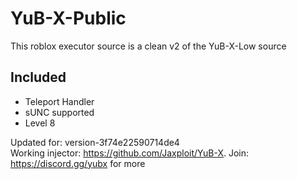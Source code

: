 # YuB-X-Public
This roblox executor source is a clean v2 of the YuB-X-Low source  
## Included
- Teleport Handler  
- sUNC supported  
- Level 8

Updated for: version-3f74e22590714de4  
Working injector: https://github.com/Jaxploit/YuB-X. 
Join: https://discord.gg/yubx for more
